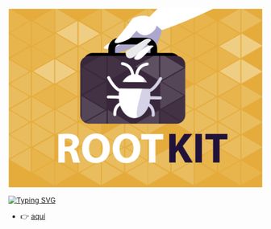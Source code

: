![logo](./.img/rootkit.png)

[![Typing SVG](https://readme-typing-svg.demolab.com?font=Itim&size=45&pause=1000&color=F7BF36&center=&vCenter=&repeat=&random=&width=435&height=100&lines=Documentaci%C3%B3n+)](https://git.io/typing-svg)

- 👉 [aquí](https://victorh028.github.io/rootkit-termux/#) 


